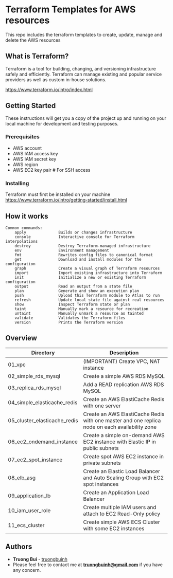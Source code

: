 # Terraform Templates for AWS resources
This repo includes the terraform templates to create, update, manage and delete the AWS resources

## What is Terraform?
Terraform is a tool for building, changing, and versioning infrastructure safely and efficiently. Terraform can manage existing and popular service providers as well as custom in-house solutions.

https://www.terraform.io/intro/index.html

## Getting Started
These instructions will get you a copy of the project up and running on your local machine for development and testing purposes.

### Prerequisites
- AWS account
- AWS IAM access key
- AWS IAM secret key
- AWS region
- AWS EC2 key pair # For SSH access

### Installing
Terraform must first be installed on your machine
https://www.terraform.io/intro/getting-started/install.html

## How it works
```
Common commands:
    apply              Builds or changes infrastructure
    console            Interactive console for Terraform interpolations
    destroy            Destroy Terraform-managed infrastructure
    env                Environment management
    fmt                Rewrites config files to canonical format
    get                Download and install modules for the configuration
    graph              Create a visual graph of Terraform resources
    import             Import existing infrastructure into Terraform
    init               Initialize a new or existing Terraform configuration
    output             Read an output from a state file
    plan               Generate and show an execution plan
    push               Upload this Terraform module to Atlas to run
    refresh            Update local state file against real resources
    show               Inspect Terraform state or plan
    taint              Manually mark a resource for recreation
    untaint            Manually unmark a resource as tainted
    validate           Validates the Terraform files
    version            Prints the Terraform version
```

## Overview
Directory | Description
------------ | -------------
01_vpc | (IMPORTANT) Create VPC, NAT instance
02_simple_rds_mysql | Create a simple AWS RDS MySQL
03_replica_rds_mysql | Add a READ replication AWS RDS MySQL
04_simple_elasticache_redis | Create an AWS ElastiCache Redis with one server
05_cluster_elasticache_redis | Create an AWS ElastiCache Redis with one master and one replica node on each availability zone
06_ec2_ondemand_instance | Create a simple on-demand AWS EC2 instance with Elastic IP in public subnets
07_ec2_spot_instance | Create spot AWS EC2 instance in private subnets
08_elb_asg | Create an Elastic Load Balancer and Auto Scaling Group with EC2 spot instances
09_application_lb | Create an Application Load Balancer
10_iam_user_role | Create multiple IAM users and attach to EC2 Read-Only policy
11_ecs_cluster | Create simple AWS ECS Cluster with some EC2 instances


## Authors
* **Truong Bui** - [truongbuinh](https://github.com/truongbuinh)
* Please feel free to contact me at **truongbuinh@gmail.com** if you have any concern.
